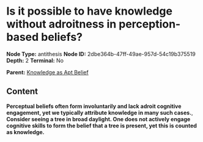 # Is it possible to have knowledge without adroitness in perception-based beliefs?

**Node Type:** antithesis
**Node ID:** 2dbe364b-47ff-49ae-957d-54c19b375519
**Depth:** 2
**Terminal:** No

**Parent:** [Knowledge as Apt Belief](knowledge-as-apt-belief.md)

## Content

**Perceptual beliefs often form involuntarily and lack adroit cognitive engagement, yet we typically attribute knowledge in many such cases.**, **Consider seeing a tree in broad daylight. One does not actively engage cognitive skills to form the belief that a tree is present, yet this is counted as knowledge.**
